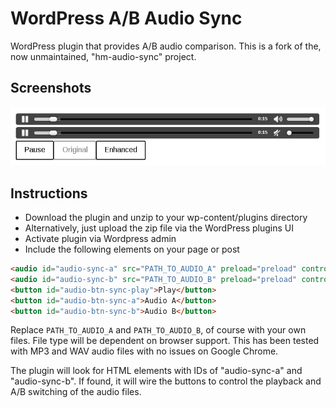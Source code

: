 # WordPress A/B Audio Sync

WordPress plugin that provides A/B audio comparison. This is a fork of the, now unmaintained,
"hm-audio-sync" project.

## Screenshots
![A/B Audio Test](https://raw.githubusercontent.com/01000101/wordpress-ab-audio-sync/master/assets/ab-audio-screenshot-1.png "A/B Audio Test")

## Instructions

* Download the plugin and unzip to your wp-content/plugins directory
* Alternatively, just upload the zip file via the WordPress plugins UI
* Activate plugin via Wordpress admin
* Include the following elements on your page or post

```html
<audio id="audio-sync-a" src="PATH_TO_AUDIO_A" preload="preload" controls="controls"></audio>
<audio id="audio-sync-b" src="PATH_TO_AUDIO_B" preload="preload" controls="controls"></audio>
<button id="audio-btn-sync-play">Play</button>
<button id="audio-btn-sync-a">Audio A</button>
<button id="audio-btn-sync-b">Audio B</button>
```

Replace `PATH_TO_AUDIO_A` and `PATH_TO_AUDIO_B`, of course with your own
files. File type will be dependent on browser support. 
This has been tested with MP3 and WAV audio files with no issues on Google Chrome.

The plugin will look for HTML elements with IDs of "audio-sync-a" and "audio-sync-b".
If found, it will wire the buttons to control the playback and A/B switching of the audio
files.
